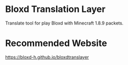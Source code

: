 # Bloxd Translation Layer
Translate tool for play Bloxd with Minecraft 1.8.9 packets.
# Recommended Website
https://bloxd-h.github.io/bloxdtranslayer
